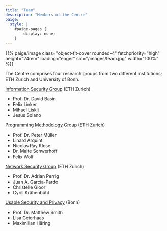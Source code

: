 ```yaml
---
title: "Team"
description: "Members of the Centre"
paige:
  style: |
    #paige-pages {
        display: none;
    }
---
```


<p>{{% paige/image class="object-fit-cover rounded-4" fetchpriority="high" height="24rem" loading="eager" src="/images/team.jpg" width="100%" %}}</p>

The Centre comprises four research groups from two different institutions; ETH Zurich and University of Bonn.

[Information Security Group](https://infsec.ethz.ch/) (ETH Zurich)
  * Prof. Dr. David Basin
  * Felix Linker
  * Mihael Liskij
  * Jesus Solano

[Programming Methodology Group](https://www.pm.inf.ethz.ch/) (ETH Zurich)
  * Prof. Dr. Peter Müller
  * Linard Arquint
  * Nicolas Ray Klose
  * Dr. Malte Schwerhoff
  * Felix Wolf

[Network Security Group](https://netsec.ethz.ch/) (ETH Zurich)
  * Prof. Dr. Adrian Perrig
  * Juan A. García-Pardo
  * Christelle Gloor
  * Cyrill Krähenbühl

[Usable Security and Privacy](https://www.besec.uni-bonn.de/) (Bonn)
  * Prof. Dr. Matthew Smith
  * Lisa Geierhaas
  * Maximilian Häring
